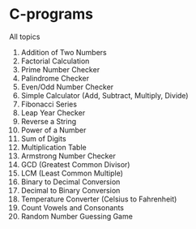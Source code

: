 # C-programs
All topics 

1. Addition of Two Numbers
2. Factorial Calculation
3. Prime Number Checker
4. Palindrome Checker
5. Even/Odd Number Checker
6. Simple Calculator (Add, Subtract, Multiply, Divide)
7. Fibonacci Series
8. Leap Year Checker
9. Reverse a String
10. Power of a Number
11. Sum of Digits
12. Multiplication Table
13. Armstrong Number Checker
14. GCD (Greatest Common Divisor)
15. LCM (Least Common Multiple)
16. Binary to Decimal Conversion
17. Decimal to Binary Conversion
18. Temperature Converter (Celsius to Fahrenheit)
19. Count Vowels and Consonants
20. Random Number Guessing Game

